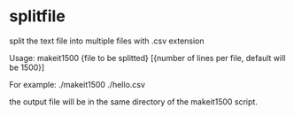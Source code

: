 # splitfile
split the text file into multiple files with .csv extension

Usage: makeit1500 {file to be splitted} [{number of lines per file, default will be 1500}] 

For example: ./makeit1500 ./hello.csv


the output file will be in the same directory of the makeit1500 script.
